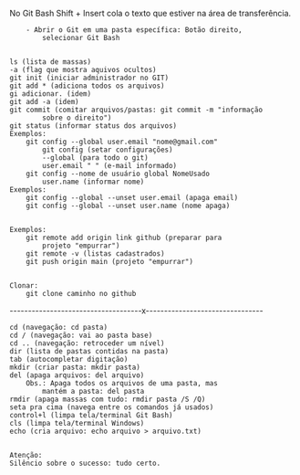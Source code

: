 No Git Bash Shift + Insert cola o texto que estiver na área de transferência.

	

        - Abrir o Git em uma pasta específica: Botão direito,
			selecionar Git Bash
	

	ls (lista de massas)
	-a (flag que mostra aquivos ocultos)
	git init (iniciar administrador no GIT)
	git add * (adiciona todos os arquivos)
	gi adicionar. (idem)
	git add -a (idem)
	git commit (comitar arquivos/pastas: git commit -m "informação
			sobre o direito")
	git status (informar status dos arquivos)
	Exemplos:
		git config --global user.email "nome@gmail.com"
			git config (setar configurações)
			--global (para todo o git)
			user.email " " (e-mail informado)
		git config --nome de usuário global NomeUsado
			user.name (informar nome)
	Exemplos:
		git config --global --unset user.email (apaga email)
		git config --global --unset user.name (nome apaga)
	

	Exemplos:
		git remote add origin link github (preparar para
			projeto "empurrar")
		git remote -v (listas cadastrados)
		git push origin main (projeto "empurrar")
	

	Clonar:
		git clone caminho no github
------------------------------------x--------------------------------

	cd (navegação: cd pasta)
	cd / (navegação: vai ao pasta base)
	cd .. (navegação: retroceder um nível)
	dir (lista de pastas contidas na pasta)
	tab (autocompletar digitação)
	mkdir (criar pasta: mkdir pasta)
	del (apaga arquivos: del arquivo)
		Obs.: Apaga todos os arquivos de uma pasta, mas
			mantém a pasta: del pasta
	rmdir (apaga massas com tudo: rmdir pasta /S /Q)
	seta pra cima (navega entre os comandos já usados)
	control+l (limpa tela/terminal Git Bash)
	cls (limpa tela/terminal Windows)
	echo (cria arquivo: echo arquivo > arquivo.txt)
	

	Atenção:
	Silêncio sobre o sucesso: tudo certo.

